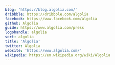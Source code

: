 ```yaml
---
blog: 'https://blog.algolia.com/'
dribbble: https://dribbble.com/algolia
facebook: https://www.facebook.com/algolia
github: Algolia
guide: https://www.algolia.com/press
logohandle: algolia
sort: algolia
title: 'Algolia'
twitter: Algolia
website: 'https://www.algolia.com/'
wikipedia: https://en.wikipedia.org/wiki/Algolia
---
```

